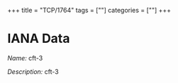 +++
title = "TCP/1764"
tags = [""]
categories = [""]
+++

# IANA Data

_Name:_ cft-3

_Description:_ cft-3


